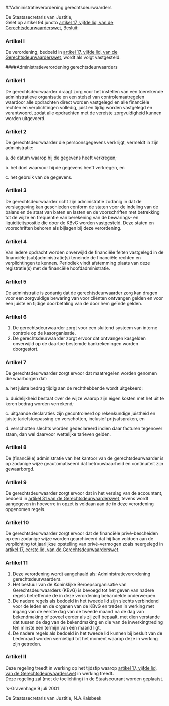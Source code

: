 <meta http-equiv='Content-Type' content='text/html; charset=utf-8' />

##Administratieverordening gerechtsdeurwaarders

De Staatssecretaris van Justitie,  
Gelet op artikel 94 juncto [artikel 17, vijfde lid, van de Gerechtsdeurwaarderswet](../../../../wet/gerechtsdeurwaarderswet/BWBR0012197/README.md),
Besluit:    

### Artikel  I  

De verordening, bedoeld in [artikel 17, vijfde lid, van de Gerechtsdeurwaarderswet](../../../../wet/gerechtsdeurwaarderswet/BWBR0012197/README.md), wordt als volgt vastgesteld.  

####Administratieverordening gerechtsdeurwaarders

### Artikel  1  

De gerechtsdeurwaarder draagt zorg voor het instellen van een toereikende administratieve organisatie en een stelsel van controlemaatregelen waardoor alle opdrachten direct worden vastgelegd en alle financiële rechten en verplichtingen volledig, juist en tijdig worden vastgelegd en verantwoord, zodat alle opdrachten met de vereiste zorgvuldigheid kunnen worden uitgevoerd.  

### Artikel  2  

De gerechtsdeurwaarder die persoonsgegevens verkrijgt, vermeldt in zijn administratie: 

a. de datum waarop hij de gegevens heeft verkregen;  

b. het doel waarvoor hij de gegevens heeft verkregen, en  

c. het gebruik van de gegevens.    

### Artikel  3  

De gerechtsdeurwaarder richt zijn administratie zodanig in dat de verslaggeving kan geschieden conform de staten voor de indeling van de balans en de staat van baten en lasten en de voorschriften met betrekking tot de wijze en frequentie van berekening van de bewarings- en liquiditeitspositie die door de KBvG worden vastgesteld. Deze staten en voorschriften behoren als bijlagen bij deze verordening.  

### Artikel  4  

Van iedere opdracht worden onverwijld de financiële feiten vastgelegd in de financiële (sub)administratie(s) teneinde de financiële rechten en verplichtingen te kennen. Periodiek vindt afstemming plaats van deze registratie(s) met de financiële hoofdadministratie.  

### Artikel  5  

De administratie is zodanig dat de gerechtsdeurwaarder zorg kan dragen voor een zorgvuldige bewaring van voor cliënten ontvangen gelden en voor een juiste en tijdige doorbetaling van de door hem geïnde gelden.  

### Artikel  6  

1.  De gerechtsdeurwaarder zorgt voor een sluitend systeem van interne controle op de kasorganisatie.   
2.  De gerechtsdeurwaarder zorgt ervoor dat ontvangen kasgelden onverwijld op de daartoe bestemde bankrekeningen worden doorgestort.   

### Artikel  7  

De gerechtsdeurwaarder zorgt ervoor dat maatregelen worden genomen die waarborgen dat: 

a. het juiste bedrag tijdig aan de rechthebbende wordt uitgekeerd;  

b. duidelijkheid bestaat over de wijze waarop zijn eigen kosten met het uit te keren bedrag worden verrekend;  

c. uitgaande declaraties zijn gecontroleerd op rekenkundige juistheid en juiste tariefstoepassing en verschotten, inclusief prijsafspraken, en  

d. verschotten slechts worden gedeclareerd indien daar facturen tegenover staan, dan wel daarvoor wettelijke tarieven gelden.    

### Artikel  8  

De (financiële) administratie van het kantoor van de gerechtsdeurwaarder is op zodanige wijze geautomatiseerd dat betrouwbaarheid en continuïteit zijn gewaarborgd.  

### Artikel  9  

De gerechtsdeurwaarder zorgt ervoor dat in het verslag van de accountant, bedoeld in [artikel 31 van de Gerechtsdeurwaarderswet](../../../../wet/gerechtsdeurwaarderswet/BWBR0012197/README.md), tevens wordt aangegeven in hoeverre in opzet is voldaan aan de in deze verordening opgenomen regels.  

### Artikel  10  

De gerechtsdeurwaarder zorgt ervoor dat de financiële privé-bescheiden op een zodanige wijze worden gearchiveerd dat hij kan voldoen aan de verplichting tot jaarlijkse opstelling van privé-vermogen zoals neergelegd in [artikel 17, eerste lid, van de Gerechtsdeurwaarderswet](../../../../wet/gerechtsdeurwaarderswet/BWBR0012197/README.md).  

### Artikel  11  

1.  Deze verordening wordt aangehaald als: Administratieverordening gerechtsdeurwaarders.   
2.  Het bestuur van de Koninklijke Beroepsorganisatie van Gerechtsdeurwaarders (KBvG) is bevoegd tot het geven van nadere regels betreffende de in deze verordening behandelde onderwerpen.   
3.  De nadere regels als bedoeld in het tweede lid zijn slechts verbindend voor de leden en de organen van de KBvG en treden in werking met ingang van de eerste dag van de tweede maand na de dag van bekendmaking of zoveel eerder als zij zelf bepaalt, met dien verstande dat tussen de dag van de bekendmaking en die van de inwerkingtreding ten minste een termijn van één maand ligt.   
4.  De nadere regels als bedoeld in het tweede lid kunnen bij besluit van de Ledenraad worden vernietigd tot het moment waarop deze in werking zijn getreden.   

### Artikel  II  

Deze regeling treedt in werking op het tijdstip waarop [artikel 17, vijfde lid, van de Gerechtsdeurwaarderswet](../../../../wet/gerechtsdeurwaarderswet/BWBR0012197/README.md) in werking treedt.  
Deze regeling zal (met de toelichting) in de Staatscourant worden geplaatst.   

's-Gravenhage 
9 juli 2001    

De 
Staatssecretaris van Justitie, 
N.A.Kalsbeek    
